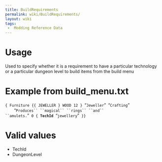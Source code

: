 ```yaml
---
title: BuildRequirements
permalink: wiki/BuildRequirements/
layout: wiki
tags:
 -  Modding Reference Data
---
```


Usage
=====

Used to specify whether it is a requirement to have a particular
technology or a particular dungeon level to build items from the build
menu

Example from build\_menu.txt
============================

`{ Furniture {{ JEWELLER } WOOD 12 } `“`Jeweller`”` `“`Crafting`”  
`    `“`Produces`` ``magical`` ``rings`` ``and`` ``amulets.`”` 0 { `**`TechId`**` `“`jewellery`”` }}`

Valid values
============

-   TechId
-   DungeonLevel


